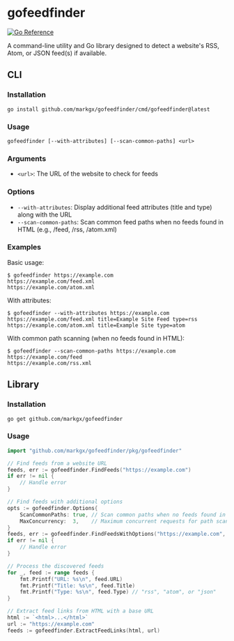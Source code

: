 # gofeedfinder

[![Go Reference](https://pkg.go.dev/badge/github.com/markgx/gofeedfinder.svg)](https://pkg.go.dev/github.com/markgx/gofeedfinder)

A command-line utility and Go library designed to detect a website's RSS, Atom, or JSON feed(s) if available.

## CLI

### Installation

```
go install github.com/markgx/gofeedfinder/cmd/gofeedfinder@latest
```

### Usage

```
gofeedfinder [--with-attributes] [--scan-common-paths] <url>
```

### Arguments

- `<url>`: The URL of the website to check for feeds

### Options

- `--with-attributes`: Display additional feed attributes (title and type) along with the URL
- `--scan-common-paths`: Scan common feed paths when no feeds found in HTML (e.g., /feed, /rss, /atom.xml)

### Examples

Basic usage:
```
$ gofeedfinder https://example.com
https://example.com/feed.xml
https://example.com/atom.xml
```

With attributes:
```
$ gofeedfinder --with-attributes https://example.com
https://example.com/feed.xml title=Example Site Feed type=rss
https://example.com/atom.xml title=Example Site type=atom
```

With common path scanning (when no feeds found in HTML):
```
$ gofeedfinder --scan-common-paths https://example.com
https://example.com/feed
https://example.com/rss.xml
```

## Library

### Installation

```
go get github.com/markgx/gofeedfinder
```

### Usage

```go
import "github.com/markgx/gofeedfinder/pkg/gofeedfinder"

// Find feeds from a website URL
feeds, err := gofeedfinder.FindFeeds("https://example.com")
if err != nil {
    // Handle error
}

// Find feeds with additional options
opts := gofeedfinder.Options{
    ScanCommonPaths: true, // Scan common paths when no feeds found in HTML
    MaxConcurrency:  3,    // Maximum concurrent requests for path scanning
}
feeds, err := gofeedfinder.FindFeedsWithOptions("https://example.com", opts)
if err != nil {
    // Handle error
}

// Process the discovered feeds
for _, feed := range feeds {
    fmt.Printf("URL: %s\n", feed.URL)
    fmt.Printf("Title: %s\n", feed.Title)
    fmt.Printf("Type: %s\n", feed.Type) // "rss", "atom", or "json"
}

// Extract feed links from HTML with a base URL
html := `<html>...</html>`
url := "https://example.com"
feeds := gofeedfinder.ExtractFeedLinks(html, url)
```
